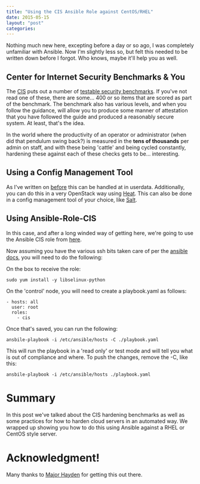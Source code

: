 ```yaml
---
title: "Using the CIS Ansible Role against CentOS/RHEL"
date: 2015-05-15
layout: "post"
categories: 
---
```


Nothing much new here, excepting before a day or so ago, I was completely unfamiliar with Ansible. Now I'm slightly less so, but felt this needed to be written down before I forgot. Who knows, maybe it'll help you as well.

## Center for Internet Security Benchmarks & You

The [CIS](http://www.cisecurity.org/) puts out a number of [testable security benchmarks](http://benchmarks.cisecurity.org/). If you've not read one of these, there are some... 400 or so items that are scored as part of the benchmark. The benchmark also has various levels, and when you follow the guidance, will allow you to produce some manner of attestation that you have followed the guide and produced a reasonably secure system. At least, that's the idea.

In the world where the productivity of an operator or administrator (when did that pendulum swing back?) is measured in the **tens of thousands** per admin on staff, and with these being 'cattle' and being cycled constantly, hardening these against each of these checks gets to be... interesting.

## Using a Config Management Tool

As I've written on [before](http://blog.codybunch.com/2015/05/12/Update-Userdata-Hardening-Script/) this can be handled at in userdata. Additionally, you can do this in a very OpenStack way using [Heat](http://openstack.prov12n.com/basic-hardening-part-2-using-heat-templates/). This can also be done in a config management tool of your choice, like [Salt](http://blog.codybunch.com/2015/01/09/Basic-Server-Hardening-with-Salt/).

## Using Ansible-Role-CIS

In this case, and after a long winded way of getting here, we're going to use the Ansible CIS role from [here](https://github.com/major/ansible-role-cis).

Now assuming you have the various ssh bits taken care of per the [ansible docs](http://docs.ansible.com/intro_getting_started.html), you will need to do the following:

On the box to receive the role:

```
sudo yum install -y libselinux-python
```

On the 'control' node, you will need to create a playbook.yaml as follows:

```
- hosts: all
  user: root
  roles:
    - cis
```

Once that's saved, you can run the following:

```
ansbile-playbook -i /etc/ansible/hosts -C ./playbook.yaml
```

This will run the playbook in a 'read only' or test mode and will tell you what is out of compliance and where. To push the changes, remove the -C, like this:

```
ansbile-playbook -i /etc/ansible/hosts ./playbook.yaml
```

# Summary

In this post we've talked about the CIS hardening benchmarks as well as some practices for how to harden cloud servers in an automated way. We wrapped up showing you how to do this using Ansible against a RHEL or CentOS style server.

# Acknowledgment!

Many thanks to [Major Hayden](https://major.io/) for getting this out there.